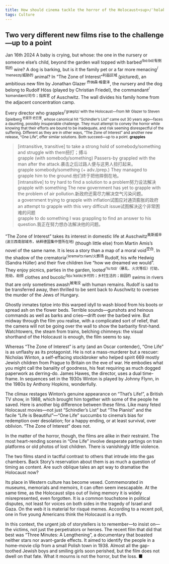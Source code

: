 ```yaml
---
title: How should cinema tackle the horror of the Holocaust<sup>/ˈhɒləkɔːst/大灾难，大毁灭</sup>?
tags: Culture
---
```

## Two very different new films rise to the challenge—up to a point  

Jan 16th 2024
A baby is crying, but whose: the one in the nursery or someone else’s child, beyond the garden wall topped with barbed<sup>/bɑːbd/有倒钩的</sup> wire? A dog is barking, but is it the family pet or a far more menacing<sup>/ˈmenəsɪŋ/威胁的</sup> animal? In “The Zone of Interest”<sup>利益区域 </sup> (pictured), an ambitious new film by Jonathan Glazer<sup>
乔纳森·格雷泽</sup>, the nursery and the dog belong to Rudolf Höss (played by Christian Friedel), the commandant<sup>/ˈkɒməndænt/司令；指挥官</sup> of Auschwitz. The wall divides his family home from the adjacent concentration camp.

Every director who grapples<sup>/ˈɡræplz/ with the Holocaust—from Mr Glazer to Steven Spielberg<sup>
史提芬·史匹堡</sup>, whose canonical hit “Schindler’s List” came out 30 years ago—faces a daunting, possibly insuperable challenge. They must attempt to convey the horror while knowing that their efforts are bound to be inadequate, and risk seeming disrespectful of the suffering. Different as they are in other ways, “The Zone of Interest” and another new release, “One Life”, offer similar solutions. Both succeed—up to a point.
**grapples**
>[intransitive, transitive] to take a strong hold of somebody/something and struggle with them扭打；搏斗<br>
 grapple (with somebody/something) Passers-by grappled with the man after the attack.袭击之后过路人便与这男人扭打起来。<br>
 grapple somebody/something (+ adv./prep.) They managed to grapple him to the ground.他们终于把他摔倒在地。<br>
>[intransitive] to try hard to find a solution to a problem努力设法解决<br>
 grapple with something The new government has yet to grapple with the problem of air pollution.新政府还需尽力解决空气污染问题。<br>
a government trying to grapple with inflation试图应对通货膨胀的政府<br>
an attempt to grapple with this very difficult issue试图解决这个非常困难的问题<br>
 grapple to do something I was grappling to find an answer to his question.我正在努力想办法解决他的问题。<br>

“The Zone of Interest” takes its interest in domestic life at Auschwitz<sup>奥斯威辛(波兰西南部城市，纳粹德国集中营所在地)</sup> (though little else) from Martin Amis’s novel of the same name. It is less a story than a map of a moral void<sup>空白</sup>. In the shadow of the crematoria<sup>/ˌkreməˈtɔːriəm/火葬场</sup> Rudolf, his wife Hedwig (Sandra Hüller) and their five children live “how we dreamed we would”. They enjoy picnics, parties in the garden, looted<sup>/ˈluːtɪd/（暴乱、火灾等后）打劫，抢劫，劫掠</sup> clothes and bucolic<sup>/bjuːˈkɒlɪk/乡村的；乡村生活的；田园的</sup> swims in rivers that are only sometimes awash<sup>被淹没</sup> with human remains. Rudolf is sad to be transferred away, then thrilled to be sent back to Auschwitz to oversee the murder of the Jews of Hungary.

Ghostly inmates tiptoe into this warped idyll to wash blood from his boots or spread ash on the flower beds. Terrible sounds—gunshots and heinous commands as well as barks and cries—drift over the barbed wire. But midway through the film you realise, with a complicated sort of relief, that the camera will not be going over the wall to show the barbarity first-hand. Watchtowers, the steam from trains, belching chimneys: the visual shorthand of the Holocaust is enough, the film seems to say.

Whereas “The Zone of Interest” is arty (and an Oscar contender), “One Life” is as unflashy as its protagonist. He is not a mass-murderer but a rescuer: Nicholas Winton, a self-effacing stockbroker who helped spirit 669 mostly Jewish children from Prague to Britain on the eve of war. He embodies what you might call the banality of goodness, his feat requiring as much dogged paperwork as derring-do. James Hawes, the director, uses a dual time-frame. In sequences set in the 1930s Winton is played by Johnny Flynn, in the 1980s by Anthony Hopkins, wonderfully.

The climax restages Winton’s genuine appearance on “That’s Life!”, a British TV show, in 1988, which brought him together with some of the people he saved. Here is another big difference between these films. Like many feted Holocaust movies—not just “Schindler’s List” but “The Pianist” and the facile “Life is Beautiful”—“One Life” succumbs to cinema’s bias for redemption over desolation; for a happy ending, or at least survival, over oblivion. “The Zone of Interest” does not.

In the matter of the horror, though, the films are alike in their restraint. The most heart-rending scenes in “One Life” involve desperate partings on train platforms or old photos of lost children. There is vanishingly little violence.

The two films stand in tactful contrast to others that intrude into the gas chambers. Back Story’s reservation about them is as much a question of timing as content. Are such oblique tales an apt way to dramatise the Holocaust now?

Its place in Western culture has become vexed. Commemorated in museums, memorials and memoirs, it can often seem inescapable. At the same time, as the Holocaust slips out of living memory it is widely misrepresented, even forgotten. It is a common touchstone in political disputes, not least for voices on both sides in the tragedy of Israel and Gaza. On the web it is material for risqué memes. According to a recent poll, one in five young Americans think the Holocaust is a myth.

In this context, the urgent job of storytellers is to remember—to insist on—the victims, not just the perpetrators or heroes. The recent film that did that best was “Three Minutes: A Lengthening”, a documentary that boasted neither stars nor avant-garde effects. It aimed to identify the people in a home-movie clip from a small Polish town in 1938. Almost all the gap-toothed Jewish boys and smiling girls soon perished, but the film does not dwell on that fate. What it mourns is not the horror, but the loss. ■